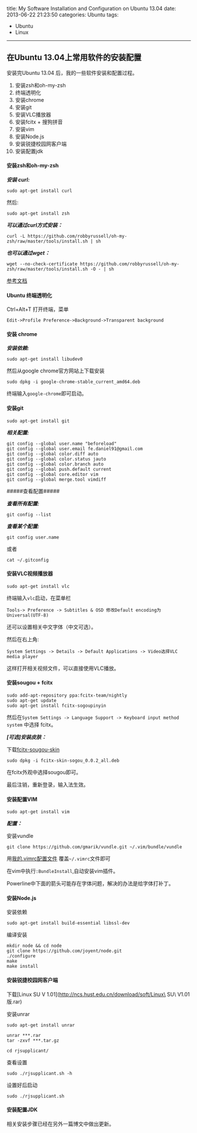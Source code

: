 title: My Software Installation and Configuration on Ubuntu 13.04
date: 2013-06-22 21:23:50
categories: Ubuntu
tags: 
- Ubuntu
- Linux
---

## 在Ubuntu 13.04上常用软件的安装配置

安装完Ubuntu 13.04 后，我的一些软件安装和配置过程。

1. 安装zsh和oh-my-zsh
2. 终端透明化
3. 安装chrome
4. 安装git
5. 安装VLC播放器
6. 安装fcitx + 搜狗拼音
7. 安装vim
8. 安装Node.js
9. 安装锐捷校园网客户端
10. 安装配置jdk

<!-- more -->

#### 安装zsh和oh-my-zsh

___安装 curl:___

    sudo apt-get install curl

然后:

    sudo apt-get install zsh

___可以通过curl方式安装：___

    curl -L https://github.com/robbyrussell/oh-my-zsh/raw/master/tools/install.sh | sh

___也可以通过wget：___

    wget --no-check-certificate https://github.com/robbyrussell/oh-my-zsh/raw/master/tools/install.sh -O - | sh

[参考文档](https://github.com/robbyrussell/oh-my-zsh)

#### Ubuntu 终端透明化

Ctrl+Alt+T 打开终端，菜单 

    Edit->Profile Preference->Background->Transparent background

#### 安装 chrome

___安装依赖:___

    sudo apt-get install libudev0

然后从google chrome官方网站上下载安装

    sudo dpkg -i google-chrome-stable_current_amd64.deb

终端输入`google-chrome`即可启动。

#### 安装git

    sudo apt-get install git

___相关配置:___

    git config --global user.name "beforeload"
    git config --global user.email fe.daniel91@gmail.com
    git config --global color.diff auto
    git config --global color.status jauto
    git config --global color.branch auto
    git config --global push.default current
    git config --global core.editor vim
    git config --global merge.tool vimdiff

#####查看配置#####

___查看所有配置:___

    git config --list

___查看某个配置:___

    git config user.name

或者 

    cat ~/.gitconfig

#### 安装VLC视频播放器

    sudo apt-get install vlc

终端输入`vlc`启动，在菜单栏

    Tools-> Preference -> Subtitles & OSD 修改Default encoding为Universal(UTF-8)
    
还可以设置相关中文字体（中文可选）。

然后在右上角:

    System Settings -> Details -> Default Applications -> Video选择VLC media player

这样打开相关视频文件，可以直接使用VLC播放。


#### 安装sougou + fcitx

    sudo add-apt-repository ppa:fcitx-team/nightly
    sudo apt-get update
    sudo apt-get install fcitx-sogoupinyin

然后在``System Settings -> Language Support -> Keyboard input method system`` 中选择 fcitx。


___[可选]安装皮肤：___

下载[fcitx-sougou-skin](http://pan.baidu.com/share/link?shareid=591450&uk=4060302862)

    sudo dpkg -i fcitx-skin-sogou_0.0.2_all.deb

在fcitx外观中选择sougou即可。

最后注销，重新登录，输入法生效。

#### 安装配置VIM

    sudo apt-get install vim

___配置：___

安装vundle

    git clone https://github.com/gmarik/vundle.git ~/.vim/bundle/vundle

用[我的.vimrc配置文件](https://github.com/beforeload/myconf/blob/master/.vimrc)
覆盖`~/.vimrc`文件即可

在vim中执行`:BundleInstall`,自动安装vim插件。

Powerline中下面的箭头可能存在字体问题，解决的办法是给字体打补丁。

#### 安装Node.js

安装依赖

    sudo apt-get install build-essential libssl-dev

编译安装

    mkdir node && cd node
    git clone https://github.com/joyent/node.git
    ./configure
    make 
    make install

#### 安装锐捷校园网客户端

下载[Linux SU V 1.01](http://ncs.hust.edu.cn/download/soft/Linux\ SU\ V1.01版.rar)

安装unrar

    sudo apt-get install unrar

    unrar ***.rar
    tar -zxvf ***.tar.gz

    cd rjsupplicant/

查看设置

    sudo ./rjsupplicant.sh -h

设置好后启动

    sudo ./rjsupplicant.sh

#### 安装配置JDK

相关安装步骤已经在另外一篇博文中做出更新。
